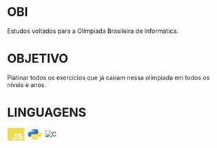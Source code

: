 # OBI
 Estudos voltados para a Olímpiada Brasileira de Informática.
 
 # OBJETIVO
 Platinar todos os exercícios que já caíram nessa olímpiada em todos os níveis e anos.
 
 # LINGUAGENS
 
  <img align="center" alt="Js" height="30" width="40" src="https://raw.githubusercontent.com/devicons/devicon/master/icons/javascript/javascript-plain.svg">
  <img align="center" alt="Python" height="30" width="40" src="https://raw.githubusercontent.com/devicons/devicon/master/icons/python/python-original.svg">
  <img align="center" alt="C" height="30" width="40" src="https://cdn.jsdelivr.net/gh/devicons/devicon/icons/c/c-original.svg">
